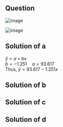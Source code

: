 ## Question

![image](https://github.com/user-attachments/assets/fa38863b-434f-4f53-a0e6-36df323360ab)

![image](https://github.com/user-attachments/assets/8f48d531-593c-43a8-ba6d-77f24622c58e)

## Solution of a

$\hat{y} = a + bx$  
$b = -1.251 \quad a = 93.617$  
Thus, $\hat{y} = 93.617 - 1.251x$  
## Solution of b


## Solution of c


## Solution of d


